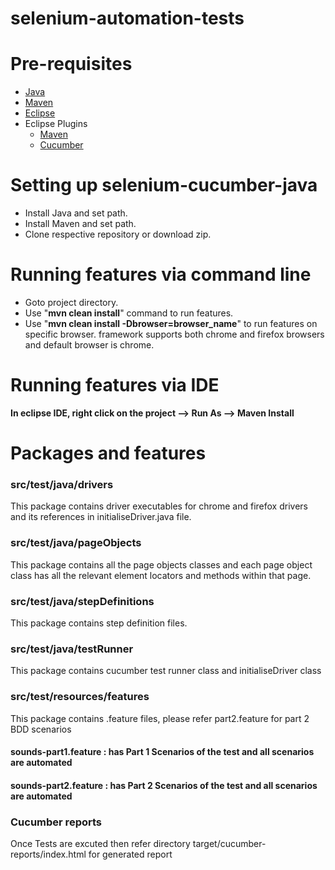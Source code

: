 # selenium-automation-tests

# Pre-requisites
- <a href="https://www.oracle.com/technetwork/java/javase/downloads/index-jsp-138363.html#javasejdk" target="_blank">Java</a>
- <a href="https://maven.apache.org/download.cgi" target="_blank">Maven</a>
- <a href="https:https://eclipse.org/downloads/" target="_blank">Eclipse</a>
- Eclipse Plugins
  - <a href="http://download.eclipse.org/technology/m2e/releases/1.4" target="_blank">Maven</a> 
  - <a href="http://cucumber.github.io/cucumber-eclipse/update-site/" target="_blank">Cucumber</a>
  
# Setting up selenium-cucumber-java
- Install Java and set path.
- Install Maven and set path.
- Clone respective repository or download zip.


# Running features via command line
- Goto project directory.
- Use "**mvn clean install**" command to run features.
- Use "**mvn clean install -Dbrowser=browser_name**" to run features on specific browser. framework supports both chrome and firefox browsers and default browser is chrome.

# Running features via IDE
**In eclipse IDE, right click on the project --> Run As --> Maven Install**

# Packages and features

### src/test/java/drivers
This package contains driver executables for chrome and firefox drivers and its references in initialiseDriver.java file.

### src/test/java/pageObjects
This package contains all the page objects classes and each page object class has all the relevant element locators and methods within that page.

### src/test/java/stepDefinitions
This package contains step definition files.

### src/test/java/testRunner
This package contains cucumber test runner class and initialiseDriver class

### src/test/resources/features
This package contains .feature files, please refer part2.feature for part 2 BDD scenarios
#### sounds-part1.feature : has Part 1 Scenarios of the test and all scenarios are automated
#### sounds-part2.feature : has Part 2 Scenarios of the test and all scenarios are automated

### Cucumber reports
Once Tests are excuted then refer directory target/cucumber-reports/index.html for generated report





